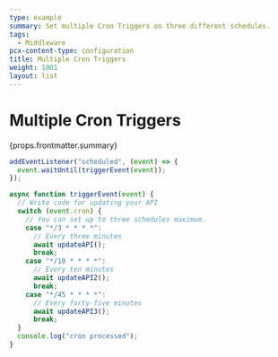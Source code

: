 ```yaml
---
type: example
summary: Set multiple Cron Triggers on three different schedules.
tags:
  - Middleware
pcx-content-type: configuration
title: Multiple Cron Triggers
weight: 1001
layout: list
---
```


# Multiple Cron Triggers

<ContentColumn>
  <p>{props.frontmatter.summary}</p>
</ContentColumn>

```js
addEventListener("scheduled", (event) => {
  event.waitUntil(triggerEvent(event));
});

async function triggerEvent(event) {
  // Write code for updating your API
  switch (event.cron) {
    // You can set up to three schedules maximum.
    case "*/3 * * * *":
      // Every three minutes
      await updateAPI();
      break;
    case "*/10 * * * *":
      // Every ten minutes
      await updateAPI2();
      break;
    case "*/45 * * * *":
      // Every forty-five minutes
      await updateAPI3();
      break;
  }
  console.log("cron processed");
}
```
